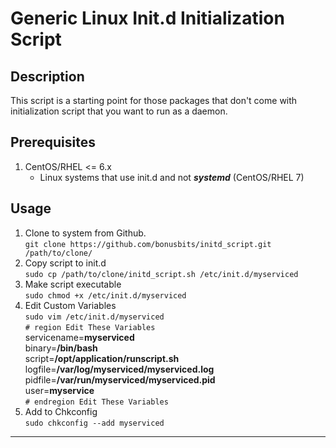 # Generic Linux Init.d Initialization Script

## Description
This script is a starting point for those packages that don't come with initialization script that you want to run as a daemon.

## Prerequisites
1. CentOS/RHEL <= 6.x
    - Linux systems that use init.d and not ***systemd*** (CentOS/RHEL 7)

## Usage
1. Clone to system from Github.<br>
  ```git clone https://github.com/bonusbits/initd_script.git /path/to/clone/```
2. Copy script to init.d<br>
  ```sudo cp /path/to/clone/initd_script.sh /etc/init.d/myserviced```
3. Make script executable<br>
```sudo chmod +x /etc/init.d/myserviced```
4. Edit Custom Variables<br>
  ```sudo vim /etc/init.d/myserviced```<br>
  ```# region Edit These Variables```<br>
  servicename=**myserviced**<br>
  binary=**/bin/bash**<br>
  script=**/opt/application/runscript.sh**<br>
  logfile=**/var/log/myserviced/myserviced.log**<br>
  pidfile=**/var/run/myserviced/myserviced.pid**<br>
  user=**myservice**<br>
  ```# endregion Edit These Variables```
5. Add to Chkconfig<br>
  ```sudo chkconfig --add myserviced```
---